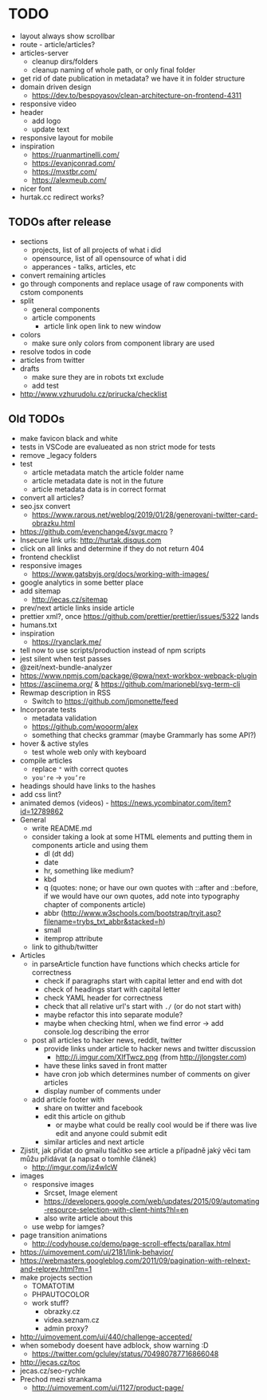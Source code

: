 # TODO

- layout always show scrollbar
- route - article/articles?
- articles-server
  - cleanup dirs/folders
  - cleanup naming of whole path, or only final folder
- get rid of date publication in metadata? we have it in folder structure
- domain driven design
  - https://dev.to/bespoyasov/clean-architecture-on-frontend-4311
- responsive video
- header
  - add logo
  - update text
- responsive layout for mobile
- inspiration
  - https://ruanmartinelli.com/
  - https://evanjconrad.com/
  - https://mxstbr.com/
  - https://alexmeub.com/
- nicer font
- hurtak.cc redirect works?

## TODOs after release

- sections
  - projects, list of all projects of what i did
  - opensource, list of all opensource of what i did
  - apperances - talks, articles, etc
- convert remaining articles
- go through components and replace usage of raw components with cstom components
- split
  - general components
  - article components
    - article link open link to new window
- colors
  - make sure only colors from component library are used
- resolve todos in code
- articles from twitter
- drafts
  - make sure they are in robots txt exclude
  - add test
- http://www.vzhurudolu.cz/prirucka/checklist

## Old TODOs

- make favicon black and white
- tests in VSCode are evalueated as non strict mode for tests
- remove \_legacy folders
- test
  - article metadata match the article folder name
  - article metadata date is not in the future
  - article metadata data is in correct format
- convert all articles?
- seo.jsx convert
  - https://www.rarous.net/weblog/2019/01/28/generovani-twitter-card-obrazku.html
- https://github.com/evenchange4/svgr.macro ?
- Insecure link urls: http://hurtak.disqus.com
- click on all links and determine if they do not return 404
- frontend checklist
- responsive images
  - https://www.gatsbyjs.org/docs/working-with-images/
- google analytics in some better place
- add sitemap
  - http://jecas.cz/sitemap
- prev/next article links inside article
- prettier xml?, once https://github.com/prettier/prettier/issues/5322 lands
- humans.txt
- inspiration
  - https://ryanclark.me/
- tell now to use scripts/production instead of npm scripts
- jest silent when test passes
- @zeit/next-bundle-analyzer
- https://www.npmjs.com/package/@pwa/next-workbox-webpack-plugin
- https://asciinema.org/ & https://github.com/marionebl/svg-term-cli
- Rewmap description in RSS
  - Switch to https://github.com/jpmonette/feed
- Incorporate tests
  - metadata validation
  - https://github.com/wooorm/alex
  - something that checks grammar (maybe Grammarly has some API?)
- hover & active styles
  - test whole web only with keyboard
- compile articles
  - replace `"` with correct quotes
  - `you're` -> `you’re`
- headings should have links to the hashes
- add css lint?
- animated demos (videos) - https://news.ycombinator.com/item?id=12789862
- General
  - write README.md
  - consider taking a look at some HTML elements and putting them in components article and using them
    - dl (dt dd)
    - date
    - hr, something like medium?
    - kbd
    - q (quotes: none; or have our own quotes with ::after and ::before, if we would have our own quotes, add note into typography chapter of components article)
    - abbr (http://www.w3schools.com/bootstrap/tryit.asp?filename=trybs_txt_abbr&stacked=h)
    - small
    - itemprop attribute
  - link to github/twitter
- Articles
  - in parseArticle function have functions which checks article for correctness
    - check if paragraphs start with capital letter and end with dot
    - check of headings start with capital letter
    - check YAML header for correctness
    - check that all relative url's start with `./` (or do not start with)
    - maybe refactor this into separate module?
    - maybe when checking html, when we find error -> add console.log describing the error
  - post all articles to hacker news, reddit, twitter
    - provide links under article to hacker news and twitter discussion
      - http://i.imgur.com/XIfTwcz.png (from http://jlongster.com)
    - have these links saved in front matter
    - have cron job which determines number of comments on giver articles
    - display number of comments under
  - add article footer with
    - share on twitter and facebook
    - edit this article on github
      - or maybe what could be really cool would be if there was live edit and anyone could submit edit
    - similar articles and next article
- Zjistit, jak přidat do gmailu tlačítko see article a případně jaký věci tam můžu přidávat (a napsat o tomhle článek)
  - http://imgur.com/iz4wIcW
- images
  - responsive images
    - Srcset, Image element
    - https://developers.google.com/web/updates/2015/09/automating-resource-selection-with-client-hints?hl=en
    - also write article about this
  - use webp for iamges?
- page transition animations
  - http://codyhouse.co/demo/page-scroll-effects/parallax.html
- https://uimovement.com/ui/2181/link-behavior/
- https://webmasters.googleblog.com/2011/09/pagination-with-relnext-and-relprev.html?m=1
- make projects section
  - TOMATOTIM
  - PHPAUTOCOLOR
  - work stuff?
    - obrazky.cz
    - videa.seznam.cz
    - admin proxy?
- http://uimovement.com/ui/440/challenge-accepted/
- when somebody doesent have adblock, show warning :D
  - https://twitter.com/gcluley/status/704980787716866048
- http://jecas.cz/toc
- jecas.cz/seo-rychle
- Prechod mezi strankama
  - http://uimovement.com/ui/1127/product-page/
